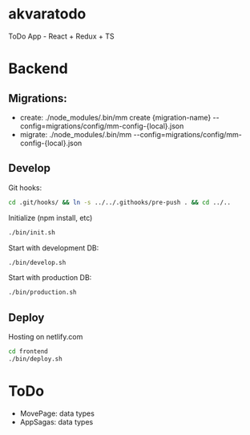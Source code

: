 # akvaratodo

ToDo App - React + Redux + TS

# Backend
## Migrations:
* create:  ./node_modules/.bin/mm create {migration-name} --config=migrations/config/mm-config-{local}.json
* migrate: ./node_modules/.bin/mm --config=migrations/config/mm-config-{local}.json

## Develop
Git hooks:
```bash
cd .git/hooks/ && ln -s ../../.githooks/pre-push . && cd ../..
```

Initialize (npm install, etc)
```bash
./bin/init.sh
```
Start with development DB:
```bash
./bin/develop.sh
```
Start with production DB:
```bash
./bin/production.sh
```

## Deploy
Hosting on netlify.com
```bash
cd frontend
./bin/deploy.sh
```

# ToDo
- MovePage: data types
- AppSagas: data types